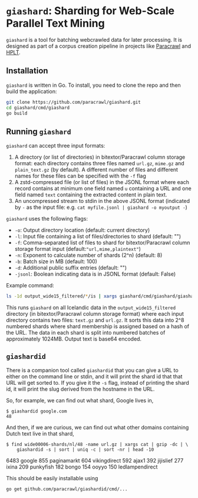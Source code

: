 # `giashard`: Sharding for Web-Scale Parallel Text Mining

`giashard` is a tool for batching webcrawled data for later processing. It is designed as part of a corpus creation pipeline in projects like [Paracrawl](https://paracrawl.eu/) and [HPLT](https://hplt-project.org/). 

## Installation

`giashard` is written in Go. To install, you need to clone the repo and then build the application:

```bash
git clone https://github.com/paracrawl/giashard.git
cd giashard/cmd/giashard
go build
```

## Running `giashard`
`giashard` can accept three input formats:
1) A directory (or list of directories) in bitextor/Paracrawl column storage format: each directory contains three files named `url.gz`, `mime.gz` and `plain_text.gz` (by default). A different number of files and different names for these files can be specified with the `-f` flag
2) A zstd-compressed file (or list of files) in the JSONL format where each record contains at minimum one field named `u` containing a URL and one field named `text` containing the extracted content in plain text.
3) An uncompressed stream to stdin in the above JSONL format (indicated by `-` as the input file: e.g. `cat myfile.jsonl | giashard -o myoutput -`)

`giashard` uses the following flags:
- `-o`: Output directory location (default: current directory)
- `-l`: Input file containing a list of files/directories to shard (default: "")
- `-f`: Comma-separated list of files to shard for bitextor/Paracrawl column storage format input (default:`"url,mime,plaintext"`)
- `-n`: Exponent to calculate number of shards (2^n) (default: 8)
- `-b`: Batch size in MB (default: 100)
- `-d`: Additional public suffix entries (default: "")
- `-jsonl`: Boolean indicating data is in JSONL format (default: False)

Example command:
```bash
ls -1d output_wide15_filtered/*/is | xargs giashard/cmd/giashard/giashard -n 8 -o output_wide15_sharded -f text,url -b 1024
```

This runs `giashard` on all Icelandic data in the `output_wide15_filtered` directory (in bitextor/Paracrawl column storage format) where each input directory contains two files: `text.gz` and `url.gz`. It sorts this data into 2^8 numbered shards where shard membership is assigned based on a hash of the URL. The data in each shard is split into numbered batches of approximately 1024MB. Output text is base64 encoded.


## `giashardid`

There is a companion tool called `giashardid` that you can give a URL to either on the command line or stdin, and it will print the shard id that that URL will get sorted to. If you give it the `-s` flag, instead of printing the shard id, it will print the slug derived from the hostname in the URL.

So, for example, we can find out what shard, Google lives in,

    $ giashardid google.com
    48

And then, if we are curious, we can find out what other domains containing Dutch text live in that shard,

    $ find wide00006-shards/nl/48 -name url.gz | xargs cat | gzip -dc | \
        giashardid -s | sort | uniq -c | sort -nr | head -10
   6483 google
    855 paginamarkt
    604 vikingdirect
    592 ajax1
    392 jijislief
    277 ixina
    209 punkyfish
    182 bongo
    154 ooyyo
    150 ledlampendirect

This should be easily installable using

    go get github.com/paracrawl/giashardid/cmd/...

